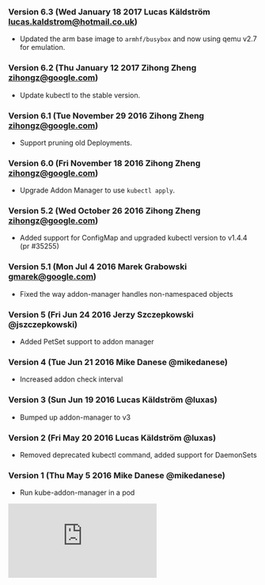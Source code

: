 ### Version 6.3 (Wed January 18 2017 Lucas Käldström <lucas.kaldstrom@hotmail.co.uk>)
 - Updated the arm base image to `armhf/busybox` and now using qemu v2.7 for emulation.

### Version 6.2 (Thu January 12 2017 Zihong Zheng <zihongz@google.com>)
 - Update kubectl to the stable version.

### Version 6.1 (Tue November 29 2016 Zihong Zheng <zihongz@google.com>)
 - Support pruning old Deployments.

### Version 6.0 (Fri November 18 2016 Zihong Zheng <zihongz@google.com>)
 - Upgrade Addon Manager to use `kubectl apply`.

### Version 5.2 (Wed October 26 2016 Zihong Zheng <zihongz@google.com>)
 - Added support for ConfigMap and upgraded kubectl version to v1.4.4 (pr #35255)

### Version 5.1 (Mon Jul 4 2016 Marek Grabowski <gmarek@google.com>)
 - Fixed the way addon-manager handles non-namespaced objects

### Version 5 (Fri Jun 24 2016 Jerzy Szczepkowski @jszczepkowski)
 - Added PetSet support to addon manager

### Version 4 (Tue Jun 21 2016 Mike Danese @mikedanese)
 - Increased addon check interval

### Version 3 (Sun Jun 19 2016 Lucas Käldström @luxas)
 - Bumped up addon-manager to v3

### Version 2 (Fri May 20 2016 Lucas Käldström @luxas)
 - Removed deprecated kubectl command, added support for DaemonSets

### Version 1 (Thu May 5 2016 Mike Danese @mikedanese)
 - Run kube-addon-manager in a pod


[![Analytics](https://kubernetes-site.appspot.com/UA-36037335-10/GitHub/cluster/addons/addon-manager/CHANGELOG.md?pixel)]()
